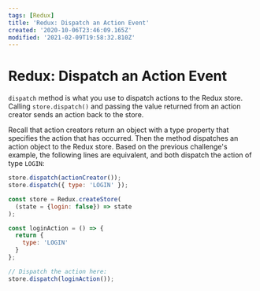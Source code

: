 ```yaml
---
tags: [Redux]
title: 'Redux: Dispatch an Action Event'
created: '2020-10-06T23:46:09.165Z'
modified: '2021-02-09T19:58:32.810Z'
---
```


Redux: Dispatch an Action Event
===============================

`dispatch` method is what you use to dispatch actions to the Redux store. Calling `store.dispatch()` and passing the value returned from an action creator sends an action back to the store.

Recall that action creators return an object with a type property that specifies the action that has occurred. Then the method dispatches an action object to the Redux store. Based on the previous challenge's example, the following lines are equivalent, and both dispatch the action of type `LOGIN`:

``` javascript
store.dispatch(actionCreator());
store.dispatch({ type: 'LOGIN' });
```

``` javascript
const store = Redux.createStore(
  (state = {login: false}) => state
);

const loginAction = () => {
  return {
    type: 'LOGIN'
  }
};

// Dispatch the action here:
store.dispatch(loginAction());
```

